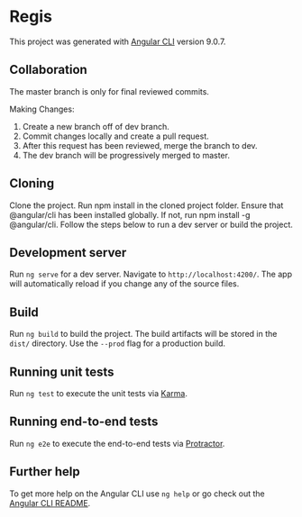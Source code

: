 # Regis

This project was generated with [Angular CLI](https://github.com/angular/angular-cli) version 9.0.7.

## Collaboration

The master branch is only for final reviewed commits.

Making Changes:
1. Create a new branch off of dev branch.
2. Commit changes locally and create a pull request.
3. After this request has been reviewed, merge the branch to dev.
4. The dev branch will be progressively merged to master.

## Cloning

Clone the project.
Run npm install in the cloned project folder.
Ensure that @angular/cli has been installed globally. If not, run npm install -g @angular/cli.
Follow the steps below to run a dev server or build the project.

## Development server

Run `ng serve` for a dev server. Navigate to `http://localhost:4200/`. The app will automatically reload if you change any of the source files.

## Build

Run `ng build` to build the project. The build artifacts will be stored in the `dist/` directory. Use the `--prod` flag for a production build.

## Running unit tests

Run `ng test` to execute the unit tests via [Karma](https://karma-runner.github.io).

## Running end-to-end tests

Run `ng e2e` to execute the end-to-end tests via [Protractor](http://www.protractortest.org/).

## Further help

To get more help on the Angular CLI use `ng help` or go check out the [Angular CLI README](https://github.com/angular/angular-cli/blob/master/README.md).
